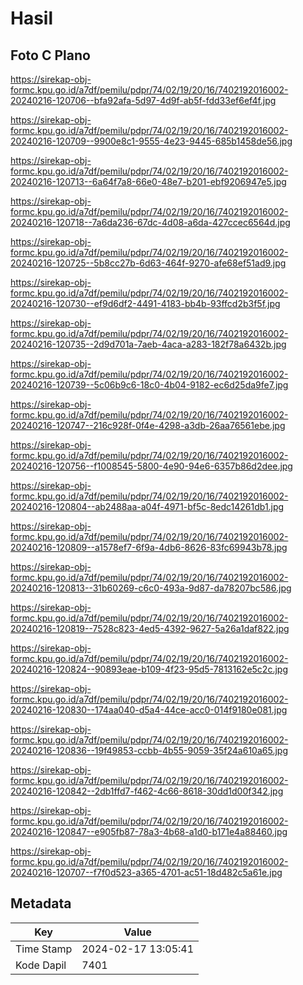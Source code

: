 # Hasil

## Foto C Plano

https://sirekap-obj-formc.kpu.go.id/a7df/pemilu/pdpr/74/02/19/20/16/7402192016002-20240216-120706--bfa92afa-5d97-4d9f-ab5f-fdd33ef6ef4f.jpg

https://sirekap-obj-formc.kpu.go.id/a7df/pemilu/pdpr/74/02/19/20/16/7402192016002-20240216-120709--9900e8c1-9555-4e23-9445-685b1458de56.jpg

https://sirekap-obj-formc.kpu.go.id/a7df/pemilu/pdpr/74/02/19/20/16/7402192016002-20240216-120713--6a64f7a8-66e0-48e7-b201-ebf9206947e5.jpg

https://sirekap-obj-formc.kpu.go.id/a7df/pemilu/pdpr/74/02/19/20/16/7402192016002-20240216-120718--7a6da236-67dc-4d08-a6da-427ccec6564d.jpg

https://sirekap-obj-formc.kpu.go.id/a7df/pemilu/pdpr/74/02/19/20/16/7402192016002-20240216-120725--5b8cc27b-6d63-464f-9270-afe68ef51ad9.jpg

https://sirekap-obj-formc.kpu.go.id/a7df/pemilu/pdpr/74/02/19/20/16/7402192016002-20240216-120730--ef9d6df2-4491-4183-bb4b-93ffcd2b3f5f.jpg

https://sirekap-obj-formc.kpu.go.id/a7df/pemilu/pdpr/74/02/19/20/16/7402192016002-20240216-120735--2d9d701a-7aeb-4aca-a283-182f78a6432b.jpg

https://sirekap-obj-formc.kpu.go.id/a7df/pemilu/pdpr/74/02/19/20/16/7402192016002-20240216-120739--5c06b9c6-18c0-4b04-9182-ec6d25da9fe7.jpg

https://sirekap-obj-formc.kpu.go.id/a7df/pemilu/pdpr/74/02/19/20/16/7402192016002-20240216-120747--216c928f-0f4e-4298-a3db-26aa76561ebe.jpg

https://sirekap-obj-formc.kpu.go.id/a7df/pemilu/pdpr/74/02/19/20/16/7402192016002-20240216-120756--f1008545-5800-4e90-94e6-6357b86d2dee.jpg

https://sirekap-obj-formc.kpu.go.id/a7df/pemilu/pdpr/74/02/19/20/16/7402192016002-20240216-120804--ab2488aa-a04f-4971-bf5c-8edc14261db1.jpg

https://sirekap-obj-formc.kpu.go.id/a7df/pemilu/pdpr/74/02/19/20/16/7402192016002-20240216-120809--a1578ef7-6f9a-4db6-8626-83fc69943b78.jpg

https://sirekap-obj-formc.kpu.go.id/a7df/pemilu/pdpr/74/02/19/20/16/7402192016002-20240216-120813--31b60269-c6c0-493a-9d87-da78207bc586.jpg

https://sirekap-obj-formc.kpu.go.id/a7df/pemilu/pdpr/74/02/19/20/16/7402192016002-20240216-120819--7528c823-4ed5-4392-9627-5a26a1daf822.jpg

https://sirekap-obj-formc.kpu.go.id/a7df/pemilu/pdpr/74/02/19/20/16/7402192016002-20240216-120824--90893eae-b109-4f23-95d5-7813162e5c2c.jpg

https://sirekap-obj-formc.kpu.go.id/a7df/pemilu/pdpr/74/02/19/20/16/7402192016002-20240216-120830--174aa040-d5a4-44ce-acc0-014f9180e081.jpg

https://sirekap-obj-formc.kpu.go.id/a7df/pemilu/pdpr/74/02/19/20/16/7402192016002-20240216-120836--19f49853-ccbb-4b55-9059-35f24a610a65.jpg

https://sirekap-obj-formc.kpu.go.id/a7df/pemilu/pdpr/74/02/19/20/16/7402192016002-20240216-120842--2db1ffd7-f462-4c66-8618-30dd1d00f342.jpg

https://sirekap-obj-formc.kpu.go.id/a7df/pemilu/pdpr/74/02/19/20/16/7402192016002-20240216-120847--e905fb87-78a3-4b68-a1d0-b171e4a88460.jpg

https://sirekap-obj-formc.kpu.go.id/a7df/pemilu/pdpr/74/02/19/20/16/7402192016002-20240216-120707--f7f0d523-a365-4701-ac51-18d482c5a61e.jpg


## Metadata

| Key        | Value               |
| ---------- | ------------------- |
| Time Stamp | 2024-02-17 13:05:41 |
| Kode Dapil | 7401                |



